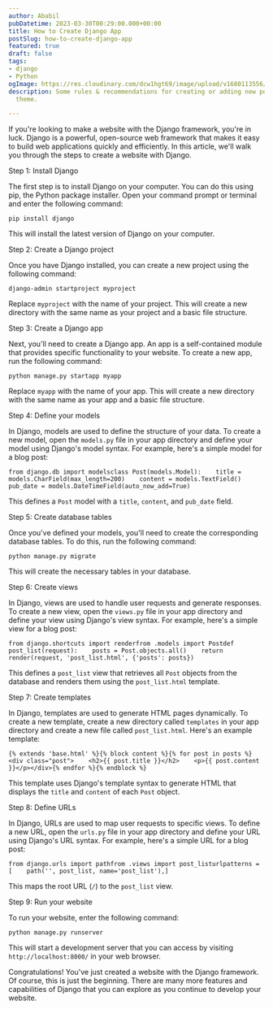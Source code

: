 ```yaml
---
author: Ababil
pubDatetime: 2023-03-30T00:29:00.000+00:00
title: How to Create Django App
postSlug: how-to-create-django-app
featured: true
draft: false
tags:
- django
- Python
ogImage: https://res.cloudinary.com/dcw1hgt69/image/upload/v1680113556/Blogs/data_ycblra.png
description: Some rules & recommendations for creating or adding new posts using AstroPaper
  theme.

---
```

If you're looking to make a website with the Django framework, you're in luck. Django is a powerful, open-source web framework that makes it easy to build web applications quickly and efficiently. In this article, we'll walk you through the steps to create a website with Django.

Step 1: Install Django

The first step is to install Django on your computer. You can do this using pip, the Python package installer. Open your command prompt or terminal and enter the following command:

    pip install django

This will install the latest version of Django on your computer.

Step 2: Create a Django project

Once you have Django installed, you can create a new project using the following command:

    django-admin startproject myproject

Replace `myproject` with the name of your project. This will create a new directory with the same name as your project and a basic file structure.

Step 3: Create a Django app

Next, you'll need to create a Django app. An app is a self-contained module that provides specific functionality to your website. To create a new app, run the following command:

    python manage.py startapp myapp

Replace `myapp` with the name of your app. This will create a new directory with the same name as your app and a basic file structure.

Step 4: Define your models

In Django, models are used to define the structure of your data. To create a new model, open the `models.py` file in your app directory and define your model using Django's model syntax. For example, here's a simple model for a blog post:

    from django.db import modelsclass Post(models.Model):    title = models.CharField(max_length=200)    content = models.TextField()    pub_date = models.DateTimeField(auto_now_add=True)

This defines a `Post` model with a `title`, `content`, and `pub_date` field.

Step 5: Create database tables

Once you've defined your models, you'll need to create the corresponding database tables. To do this, run the following command:

    python manage.py migrate

This will create the necessary tables in your database.

Step 6: Create views

In Django, views are used to handle user requests and generate responses. To create a new view, open the `views.py` file in your app directory and define your view using Django's view syntax. For example, here's a simple view for a blog post:

    from django.shortcuts import renderfrom .models import Postdef post_list(request):    posts = Post.objects.all()    return render(request, 'post_list.html', {'posts': posts})

This defines a `post_list` view that retrieves all `Post` objects from the database and renders them using the `post_list.html` template.

Step 7: Create templates

In Django, templates are used to generate HTML pages dynamically. To create a new template, create a new directory called `templates` in your app directory and create a new file called `post_list.html`. Here's an example template:

    {% extends 'base.html' %}{% block content %}{% for post in posts %}<div class="post">    <h2>{{ post.title }}</h2>    <p>{{ post.content }}</p></div>{% endfor %}{% endblock %}

This template uses Django's template syntax to generate HTML that displays the `title` and `content` of each `Post` object.

Step 8: Define URLs

In Django, URLs are used to map user requests to specific views. To define a new URL, open the `urls.py` file in your app directory and define your URL using Django's URL syntax. For example, here's a simple URL for a blog post:

    from django.urls import pathfrom .views import post_listurlpatterns = [    path('', post_list, name='post_list'),]

This maps the root URL (`/`) to the `post_list` view.

Step 9: Run your website

To run your website, enter the following command:

    python manage.py runserver

This will start a development server that you can access by visiting `http://localhost:8000/` in your web browser.

Congratulations! You've just created a website with the Django framework. Of course, this is just the beginning. There are many more features and capabilities of Django that you can explore as you continue to develop your website.